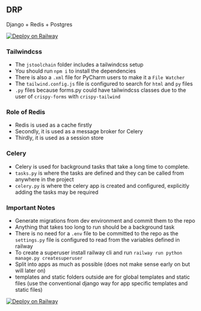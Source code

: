 ## DRP

Django + Redis + Postgres

[![Deploy on Railway](https://railway.app/button.svg)](https://railway.app/template/AcACbH?referralCode=NC4Tt6)

### Tailwindcss

- The `jstoolchain` folder includes a tailwindcss setup
- You should run `npm i` to install the dependencies
- There is also a `.xml` file for PyCharm users to make it a `File Watcher`
- The `tailwind.config.js` file is configured to search for `html` and `py` files
- `.py` files because forms.py could have tailwindcss classes due to the user of `crispy-forms` with `crispy-tailwind`

### Role of Redis

- Redis is used as a cache firstly
- Secondly, it is used as a message broker for Celery
- Thirdly, it is used as a session store

### Celery

- Celery is used for background tasks that take a long time to complete.
- `tasks.py` is where the tasks are defined and they can be called from anywhere in the project
- `celery.py` is where the celery app is created and configured, explicitly adding the tasks may be required

### Important Notes

- Generate migrations from dev environment and commit them to the repo
- Anything that takes too long to run should be a background task
- There is no need for a `.env` file to be committed to the repo as the `settings.py` file is configured to read from
  the variables defined in railway
- To create a superuser install railway cli and run `railway run python manage.py createsuperuser`
- Split into apps as much as possible (does not make sense early on but will later on)
- templates and static folders outside are for global templates and static files (use the conventional django way for
  app
  specific templates and static files)

[![Deploy on Railway](https://railway.app/button.svg)](https://railway.app/template/AcACbH?referralCode=NC4Tt6)